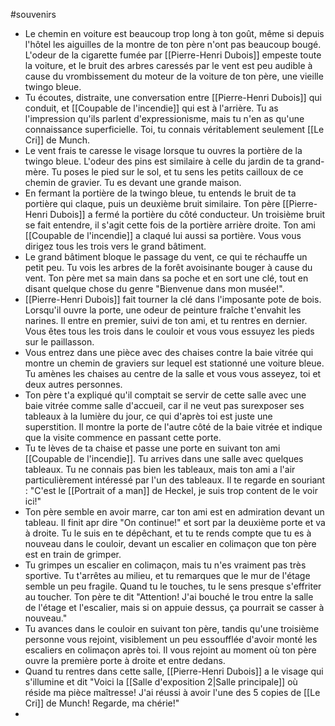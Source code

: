 #souvenirs
- Le chemin en voiture est beaucoup trop long à ton goût, même si depuis l'hôtel les aiguilles de la montre de ton père n'ont pas beaucoup bougé. L'odeur de la cigarette fumée par [[Pierre-Henri Dubois]] empeste toute la voiture, et le bruit des arbres caressés par le vent est peu audible à cause du vrombissement du moteur de la voiture de ton père, une vieille twingo bleue.
- Tu écoutes, distraite, une conversation entre [[Pierre-Henri Dubois]] qui conduit, et [[Coupable de l'incendie]] qui est à l'arrière. Tu as l'impression qu'ils parlent d'expressionisme, mais tu n'en as qu'une connaissance superficielle. Toi, tu connais véritablement seulement [[Le Cri]] de Munch.
- Le vent frais te caresse le visage lorsque tu ouvres la portière de la twingo bleue. L'odeur des pins est similaire à celle du jardin de ta grand-mère. Tu poses le pied sur le sol, et tu sens les petits cailloux de ce chemin de gravier. Tu es devant une grande maison.
- En fermant la portière de la twingo bleue, tu entends le bruit de ta portière qui claque, puis un deuxième bruit similaire. Ton père [[Pierre-Henri Dubois]] a fermé la portière du côté conducteur. Un troisième bruit se fait entendre, il s'agit cette fois de la portière arrière droite. Ton ami [[Coupable de l'incendie]] a claqué lui aussi sa portière. Vous vous dirigez tous les trois vers le grand bâtiment.
- Le grand bâtiment bloque le passage du vent, ce qui te réchauffe un petit peu. Tu vois les arbres de la forêt avoisinante bouger à cause du vent. Ton père met sa main dans sa poche et en sort une clé, tout en disant quelque chose du genre "Bienvenue dans mon musée!".
- [[Pierre-Henri Dubois]] fait tourner la clé dans l'imposante pote de bois. Lorsqu'il ouvre la porte, une odeur de peinture fraîche t'envahit les narines. Il entre en premier, suivi de ton ami, et tu rentres en dernier. Vous êtes tous les trois dans le couloir et vous vous essuyez les pieds sur le paillasson.
- Vous entrez dans une pièce avec des chaises contre la baie vitrée qui montre un chemin de graviers sur lequel est stationné une voiture bleue. Tu amènes les chaises au centre de la salle et vous vous asseyez, toi et deux autres personnes.
- Ton père t'a expliqué qu'il comptait se servir de cette salle avec une baie vitrée comme salle d'accueil, car il ne veut pas surexposer ses tableaux à la lumière du jour, ce qui d'après toi est juste une superstition. Il montre la porte de l'autre côté de la baie vitrée et indique que la visite commence en passant cette porte.
- Tu te lèves de ta chaise et passe une porte en suivant ton ami [[Coupable de l'incendie]]. Tu arrives dans une salle avec quelques tableaux. Tu ne connais pas bien les tableaux, mais ton ami a l'air particulièrement intéressé par l'un des tableaux. Il te regarde en souriant : "C'est le [[Portrait of a man]] de Heckel, je suis trop content de le voir ici!"
- Ton père semble en avoir marre, car ton ami est en admiration devant un tableau. Il finit apr dire "On continue!" et sort par la deuxième porte et va à droite. Tu le suis en te dépêchant, et tu te rends compte que tu es à nouveau dans le couloir, devant un escalier en colimaçon que ton père est en train de grimper.
- Tu grimpes un escalier en colimaçon, mais tu n'es vraiment pas très sportive. Tu t'arrêtes au milieu, et tu remarques que le mur de l'étage semble un peu fragile. Quand tu le touches, tu le sens presque s'effriter au toucher. Ton père te dit "Attention! J'ai bouché le trou entre la salle de l'étage et l'escalier, mais si on appuie dessus, ça pourrait se casser à nouveau."
- Tu avances dans le couloir en suivant ton père, tandis qu'une troisième personne vous rejoint, visiblement un peu essoufflée d'avoir monté les escaliers en colimaçon après toi. Il vous rejoint au moment où ton père ouvre la première porte à droite et entre dedans.
- Quand tu rentres dans cette salle, [[Pierre-Henri Dubois]] a le visage qui s'illumine et dit "Voici la [[Salle d'exposition 2|Salle principale]] où réside ma pièce maîtresse! J'ai réussi à avoir l'une des 5 copies de [[Le Cri]] de Munch! Regarde, ma chérie!"
- 